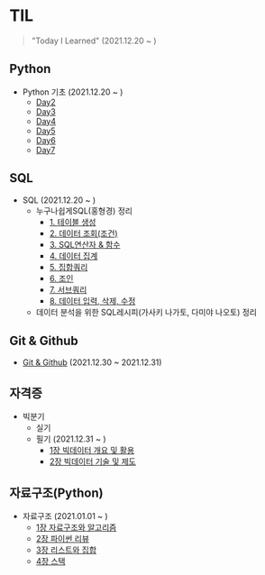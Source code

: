 # TIL

> "Today I Learned" (2021.12.20 ~ )

## Python
- Python 기초 (2021.12.20 ~ )
  - [Day2](https://github.com/JngMkk/TIL/tree/master/Python%20%EA%B8%B0%EC%B4%88/Day2)
  - [Day3](https://github.com/JngMkk/TIL/tree/master/Python%20%EA%B8%B0%EC%B4%88/Day3)
  - [Day4](https://github.com/JngMkk/TIL/tree/master/Python%20%EA%B8%B0%EC%B4%88/Day4)
  - [Day5](https://github.com/JngMkk/TIL/tree/master/Python%20%EA%B8%B0%EC%B4%88/Day5)
  - [Day6](https://github.com/JngMkk/TIL/tree/master/Python%20%EA%B8%B0%EC%B4%88/Day6)
  - [Day7](https://github.com/JngMkk/TIL/tree/master/Python%20%EA%B8%B0%EC%B4%88/Day7)

## SQL
- SQL (2021.12.20 ~ )
  - 누구나쉽게SQL(홍형경) 정리
    - [1. 테이블 생성](https://github.com/JngMkk/TIL/blob/master/SQL/%EB%88%84%EA%B5%AC%EB%82%98%EC%89%BD%EA%B2%8CSQL(%ED%99%8D%ED%98%95%EA%B2%BD)/1_%ED%85%8C%EC%9D%B4%EB%B8%94%EC%83%9D%EC%84%B1.sql)
    - [2. 데이터 조회(조건)](https://github.com/JngMkk/TIL/blob/master/SQL/%EB%88%84%EA%B5%AC%EB%82%98%EC%89%BD%EA%B2%8CSQL(%ED%99%8D%ED%98%95%EA%B2%BD)/2_%EB%8D%B0%EC%9D%B4%ED%84%B0%EC%A1%B0%ED%9A%8C(%EC%A1%B0%EA%B1%B4).sql)
    - [3. SQL연산자 & 함수](https://github.com/JngMkk/TIL/blob/master/SQL/%EB%88%84%EA%B5%AC%EB%82%98%EC%89%BD%EA%B2%8CSQL(%ED%99%8D%ED%98%95%EA%B2%BD)/3_SQL%EC%97%B0%EC%82%B0%EC%9E%90_%ED%95%A8%EC%88%98.sql)
    - [4. 데이터 집계](https://github.com/JngMkk/TIL/blob/master/SQL/%EB%88%84%EA%B5%AC%EB%82%98%EC%89%BD%EA%B2%8CSQL(%ED%99%8D%ED%98%95%EA%B2%BD)/4_%EB%8D%B0%EC%9D%B4%ED%84%B0%20%EC%A7%91%EA%B3%84.sql)
    - [5. 집합쿼리](https://github.com/JngMkk/TIL/blob/master/SQL/%EB%88%84%EA%B5%AC%EB%82%98%EC%89%BD%EA%B2%8CSQL(%ED%99%8D%ED%98%95%EA%B2%BD)/5_%EC%A7%91%ED%95%A9%EC%BF%BC%EB%A6%AC.sql)
    - [6. 조인](https://github.com/JngMkk/TIL/blob/master/SQL/%EB%88%84%EA%B5%AC%EB%82%98%EC%89%BD%EA%B2%8CSQL(%ED%99%8D%ED%98%95%EA%B2%BD)/6_%EC%A1%B0%EC%9D%B8.sql)
    - [7. 서브쿼리](https://github.com/JngMkk/TIL/blob/master/SQL/%EB%88%84%EA%B5%AC%EB%82%98%EC%89%BD%EA%B2%8CSQL(%ED%99%8D%ED%98%95%EA%B2%BD)/7_%EC%84%9C%EB%B8%8C%EC%BF%BC%EB%A6%AC.sql)
    - [8. 데이터 입력, 삭제, 수정](https://github.com/JngMkk/TIL/blob/master/SQL/%EB%88%84%EA%B5%AC%EB%82%98%EC%89%BD%EA%B2%8CSQL(%ED%99%8D%ED%98%95%EA%B2%BD)/8_%EB%8D%B0%EC%9D%B4%ED%84%B0%EC%9E%85%EB%A0%A5%EC%82%AD%EC%A0%9C%EC%88%98%EC%A0%95.sql)
  - 데이터 분석을 위한 SQL레시피(가사키 나가토, 다미야 나오토) 정리

## Git & Github
- [Git & Github](https://github.com/JngMkk/TIL/blob/master/Git%20%26%20Github/Git%26Github.md) (2021.12.30 ~ 2021.12.31)

## 자격증
- 빅분기
  - 실기
  - 필기 (2021.12.31 ~ )
    - [1장 빅데이터 개요 및 활용](https://github.com/JngMkk/TIL/blob/master/%EC%9E%90%EA%B2%A9%EC%A6%9D/%EB%B9%85%EB%B6%84%EA%B8%B0/%ED%95%84%EA%B8%B0/1%EC%9E%A5%20%EB%B9%85%EB%8D%B0%EC%9D%B4%ED%84%B0%EC%9D%98%20%EA%B0%9C%EC%9A%94%20%EB%B0%8F%20%ED%99%9C%EC%9A%A9.md)
    - [2장 빅데이터 기술 및 제도](https://github.com/JngMkk/TIL/blob/master/%EC%9E%90%EA%B2%A9%EC%A6%9D/%EB%B9%85%EB%B6%84%EA%B8%B0/%ED%95%84%EA%B8%B0/2%EC%9E%A5%20%EB%B9%85%EB%8D%B0%EC%9D%B4%ED%84%B0%20%EA%B8%B0%EC%88%A0%20%EB%B0%8F%20%EC%A0%9C%EB%8F%84.md)


## 자료구조(Python)
- 자료구조 (2021.01.01 ~ )
  - [1장 자료구조와 알고리즘](https://github.com/JngMkk/TIL/tree/master/%EC%9E%90%EB%A3%8C%EA%B5%AC%EC%A1%B0/1%EC%9E%A5%20%EC%9E%90%EB%A3%8C%EA%B5%AC%EC%A1%B0%EC%99%80%EC%95%8C%EA%B3%A0%EB%A6%AC%EC%A6%98)
  - [2장 파이썬 리뷰](https://github.com/JngMkk/TIL/tree/master/%EC%9E%90%EB%A3%8C%EA%B5%AC%EC%A1%B0/2%EC%9E%A5%20%ED%8C%8C%EC%9D%B4%EC%8D%AC%EB%A6%AC%EB%B7%B0)
  - [3장 리스트와 집합](https://github.com/JngMkk/TIL/tree/master/%EC%9E%90%EB%A3%8C%EA%B5%AC%EC%A1%B0/3%EC%9E%A5%20%EB%A6%AC%EC%8A%A4%ED%8A%B8%EC%99%80%EC%A7%91%ED%95%A9)
  - [4장 스택](https://github.com/JngMkk/TIL/tree/master/%EC%9E%90%EB%A3%8C%EA%B5%AC%EC%A1%B0/4%EC%9E%A5%20%EC%8A%A4%ED%83%9D)